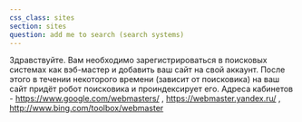 ```yaml
---
css_class: sites
section: sites
question: add me to search (search systems)
---
```

Здравствуйте. Вам необходимо зарегистрироваться в поисковых системах как вэб-мастер и добавить ваш сайт на свой аккаунт. После этого в течении некоторого времени (зависит от поисковика) на ваш сайт придёт робот поисковика и проиндексирует его. Адреса кабинетов - https://www.google.com/webmasters/ , https://webmaster.yandex.ru/ , http://www.bing.com/toolbox/webmaster